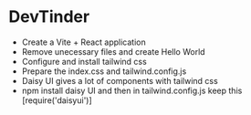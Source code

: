 # DevTinder

- Create a Vite + React application
- Remove unecessary files and create Hello World 
- Configure and install tailwind css 
- Prepare the index.css and tailwind.config.js
- Daisy UI gives a lot of components with tailwind css
- npm install daisy UI and then in tailwind.config.js keep this [require('daisyui')]
